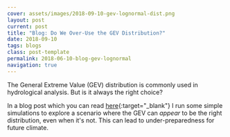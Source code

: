 ```yaml
---
cover: assets/images/2018-09-10-gev-lognormal-dist.png
layout: post
current: post
title: "Blog: Do We Over-Use the GEV Distribution?"
date: 2018-09-10
tags: blogs
class: post-template
permalink: 2018-06-10-blog-gev-lognormal
navigation: true
---
```


The General Extreme Value (GEV) distribution is commonly used in hydrological analysis.
But is it always the right choice?

In a blog post which you can read [here](https://jdossgollin.github.io/blog]){:target="_blank"} I run some simple simulations to explore a scenario where the GEV can *appear* to be the right distribution, even when it's not.
This can lead to under-preparedness for future climate.
